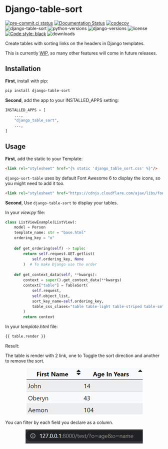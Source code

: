 # Django-table-sort

[![pre-commit.ci status](https://results.pre-commit.ci/badge/github/TheRealVizard/django-table-sort/main.svg)](https://results.pre-commit.ci/latest/github/TheRealVizard/django-table-sort/main) [![Documentation Status](https://readthedocs.org/projects/django-table-sort/badge/?version=latest)](https://django-table-sort.readthedocs.io/en/latest/?badge=latest) [![codecov](https://codecov.io/gh/TheRealVizard/django-table-sort/branch/main/graph/badge.svg?token=KGXHPZ6HOB)](https://codecov.io/gh/TheRealVizard/django-table-sort) ![django-table-sort](https://img.shields.io/pypi/v/django-table-sort?color=blue) ![python-versions](https://img.shields.io/pypi/pyversions/django-table-sort) ![django-versions](https://img.shields.io/pypi/frameworkversions/django/django-table-sort?label=django) ![license](https://img.shields.io/pypi/l/django-table-sort?color=blue) [![Code style: black](https://img.shields.io/badge/code%20style-black-000000.svg)](https://github.com/psf/black) ![downloads](https://img.shields.io/pypi/dm/django-table-sort)

Create tables with sorting links on the headers in Django templates.

This is currently [WIP](https://en.wikipedia.org/wiki/Work_in_process), so many other features will come in future releases.
## Installation

**First**, install with pip:

```bash
pip install django-table-sort
```

**Second**, add the app to your INSTALLED_APPS setting:

```python
INSTALLED_APPS = [
    ...,
    "django_table_sort",
    ...,
]
```

## Usage
**First**, add the static to your Template:

```html
<link rel="stylesheet" href="{% static 'django_table_sort.css' %}"/>
```

`django-sort-table` uses by default Font Awesome 6 to display the icons, so you might need to add it too.

```html
<link rel="stylesheet" href="https://cdnjs.cloudflare.com/ajax/libs/font-awesome/6.1.2/css/all.min.css" integrity="sha512-1sCRPdkRXhBV2PBLUdRb4tMg1w2YPf37qatUFeS7zlBy7jJI8Lf4VHwWfZZfpXtYSLy85pkm9GaYVYMfw5BC1A==" crossorigin="anonymous" referrerpolicy="no-referrer" />
```

**Second**, Use `django-table-sort` to display your tables.

In your _view.py_ file:

```python
class ListViewExample(ListView):
    model = Person
    template_name: str = "base.html"
    ordering_key = "o"

    def get_ordering(self) -> tuple:
        return self.request.GET.getlist(
            self.ordering_key, None
        )  # To make Django use the order

    def get_context_data(self, **kwargs):
        context = super().get_context_data(**kwargs)
        context["table"] = TableSort(
            self.request,
            self.object_list,
            sort_key_name=self.ordering_key,
            table_css_clases="table table-light table-striped table-sm",
        )
        return context
```

In your _template.html_ file:

```html
{{ table.render }}
```

Result:

The table is render with 2 link, one to Toggle the sort direction and another to remove the sort.

<p align="center">
    <img width="375" height="149" src=".\result.png">
</p>

You can filter by each field you declare as a column.
<p align="center">
    <img width="375" height="45" src=".\url_result.png">
</p>
